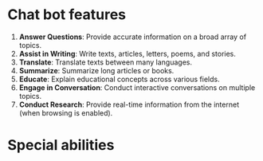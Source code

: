 # Chat bot features
1. **Answer Questions**: Provide accurate information on a broad array of topics.
2. **Assist in Writing**: Write texts, articles, letters, poems, and stories.
3. **Translate**: Translate texts between many languages.
4. **Summarize**: Summarize long articles or books.
5. **Educate**: Explain educational concepts across various fields.
6. **Engage in Conversation**: Conduct interactive conversations on multiple topics.
7. **Conduct Research**: Provide real-time information from the internet (when browsing is enabled).

# Special abilities
